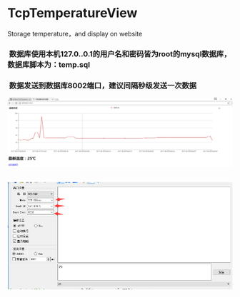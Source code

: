 # TcpTemperatureView
Storage temperature，and display on website
###  数据库使用本机127.0..0.1的用户名和密码皆为root的mysql数据库，数据库脚本为：temp.sql
###  数据发送到数据库8002端口，建议间隔秒级发送一次数据
![image](https://raw.githubusercontent.com/IoTServ/TcpTemperatureView/master/img/screen.png)  

![image](https://raw.githubusercontent.com/IoTServ/TcpTemperatureView/master/img/send.png)  
